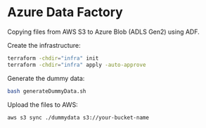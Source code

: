 # Azure Data Factory

Copying files from AWS S3 to Azure Blob (ADLS Gen2) using ADF.

Create the infrastructure:

```sh
terraform -chdir="infra" init
terraform -chdir="infra" apply -auto-approve
```

Generate the dummy data:

```sh
bash generateDummyData.sh
```

Upload the files to AWS:

```sh
aws s3 sync ./dummydata s3://your-bucket-name 
```
